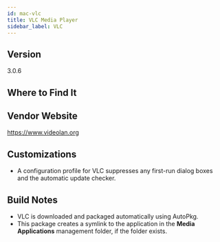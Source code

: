 ```yaml
---
id: mac-vlc
title: VLC Media Player
sidebar_label: VLC
---
```


## Version
3.0.6

## Where to Find It

## Vendor Website
https://www.videolan.org

## Customizations
* A configuration profile for VLC suppresses any first-run dialog boxes and the automatic update checker.

## Build Notes
* VLC is downloaded and packaged automatically using AutoPkg.
* This package creates a symlink to the application in the **Media Applications** management folder, if the folder exists.
